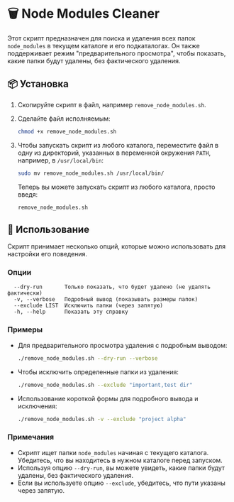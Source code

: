 # 🗑️ Node Modules Cleaner

Этот скрипт предназначен для поиска и удаления всех папок `node_modules` в текущем каталоге и его подкаталогах. Он также поддерживает режим "предварительного просмотра", чтобы показать, какие папки будут удалены, без фактического удаления.

## 📦 Установка

1. Скопируйте скрипт в файл, например `remove_node_modules.sh`.
2. Сделайте файл исполняемым:

   ```bash
   chmod +x remove_node_modules.sh
   ```
3. Чтобы запускать скрипт из любого каталога, переместите файл в одну из директорий, указанных в переменной окружения `PATH`, например, в `/usr/local/bin`:

   ```bash
   sudo mv remove_node_modules.sh /usr/local/bin/
   ```

   Теперь вы можете запускать скрипт из любого каталога, просто введя:

   ```bash
   remove_node_modules.sh
   ```


## 🚀 Использование

Скрипт принимает несколько опций, которые можно использовать для настройки его поведения.

### Опции

```
  --dry-run       Только показать, что будет удалено (не удалять фактически)
  -v, --verbose   Подробный вывод (показывать размеры папок)
  --exclude LIST  Исключить папки (через запятую)
  -h, --help      Показать эту справку
```

### Примеры

- Для предварительного просмотра удаления с подробным выводом:

  ```bash
  ./remove_node_modules.sh --dry-run --verbose
  ```

- Чтобы исключить определенные папки из удаления:

  ```bash
  ./remove_node_modules.sh --exclude "important,test dir"
  ```

- Использование короткой формы для подробного вывода и исключения:

  ```bash
  ./remove_node_modules.sh -v --exclude "project alpha"
  ```

### Примечания

- Скрипт ищет папки `node_modules` начиная с текущего каталога. Убедитесь, что вы находитесь в нужном каталоге перед запуском.
- Используя опцию `--dry-run`, вы можете увидеть, какие папки будут удалены, без фактического удаления.
- Если вы используете опцию `--exclude`, убедитесь, что пути указаны через запятую.

